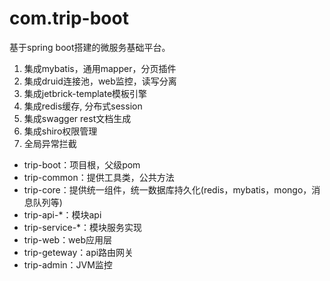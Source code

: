 # com.trip-boot

基于spring boot搭建的微服务基础平台。

1. 集成mybatis，通用mapper，分页插件
2. 集成druid连接池，web监控，读写分离
3. 集成jetbrick-template模板引擎
4. 集成redis缓存, 分布式session
5. 集成swagger rest文档生成
6. 集成shiro权限管理
7. 全局异常拦截

- trip-boot：项目根，父级pom
- trip-common：提供工具类，公共方法
- trip-core：提供统一组件，统一数据库持久化(redis，mybatis，mongo，消息队列等)
- trip-api-*：模块api
- trip-service-*：模块服务实现
- trip-web：web应用层
- trip-geteway：api路由网关
- trip-admin：JVM监控